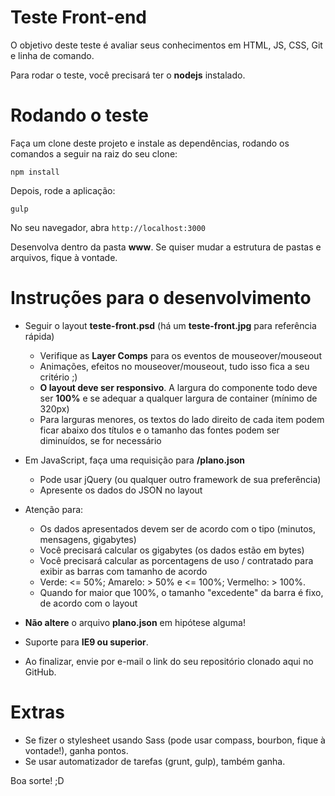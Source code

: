 
# Teste Front-end

O objetivo deste teste é avaliar seus conhecimentos em HTML, JS, CSS, Git e linha de comando.

Para rodar o teste, você precisará ter o **nodejs** instalado.

# Rodando o teste

Faça um clone deste projeto e instale as dependências, rodando os comandos a seguir na raiz do seu clone:

`npm install`

Depois, rode a aplicação:

`gulp`

No seu navegador, abra `http://localhost:3000`

Desenvolva dentro da pasta **www**. Se quiser mudar a estrutura de pastas e arquivos, fique à vontade.

# Instruções para o desenvolvimento

- Seguir o layout **teste-front.psd** (há um **teste-front.jpg** para referência rápida)
    + Verifique as **Layer Comps** para os eventos de mouseover/mouseout
    + Animações, efeitos no mouseover/mouseout, tudo isso fica a seu critério ;)
    + **O layout deve ser responsivo**. A largura do componente todo deve ser **100%** e se adequar a qualquer largura de container (mínimo de 320px)
    + Para larguras menores, os textos do lado direito de cada item podem ficar abaixo dos títulos e o tamanho das fontes podem ser diminuídos, se for necessário

- Em JavaScript, faça uma requisição para **/plano.json**
    + Pode usar jQuery (ou qualquer outro framework de sua preferência)
    + Apresente os dados do JSON no layout

- Atenção para:
    + Os dados apresentados devem ser de acordo com o tipo (minutos, mensagens, gigabytes)
    + Você precisará calcular os gigabytes (os dados estão em bytes)
    + Você precisará calcular as porcentagens de uso / contratado para exibir as barras com tamanho de acordo
    + Verde: <= 50%; Amarelo: > 50% e <= 100%; Vermelho: > 100%.
    + Quando for maior que 100%, o tamanho "excedente" da barra é fixo, de acordo com o layout

- **Não altere** o arquivo **plano.json** em hipótese alguma!

- Suporte para **IE9 ou superior**.

- Ao finalizar, envie por e-mail o link do seu repositório clonado aqui no GitHub.

# Extras

- Se fizer o stylesheet usando Sass (pode usar compass, bourbon, fique à vontade!), ganha pontos.
- Se usar automatizador de tarefas (grunt, gulp), também ganha.

Boa sorte! ;D
